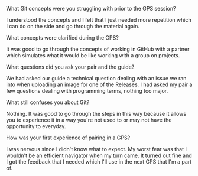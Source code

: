 What Git concepts were you struggling with prior to the GPS session?

I understood the concepts and I felt that I just needed more repetition which I can do on the side and go through the material again.

What concepts were clarified during the GPS?

It was good to go through the concepts of working in GitHub with a partner which simulates what it would be like working with a group on projects. 

What questions did you ask your pair and the guide?

We had asked our guide a technical question dealing with an issue we ran into when uploading an image for one of the Releases. I had asked my pair a few questions dealing with programming terms, nothing too major. 

What still confuses you about Git?

Nothing. It was good to go through the steps in this way because it allows you to experience it in a way you're not used to or may not have the opportunity to everyday. 

How was your first experience of pairing in a GPS?

I was nervous since I didn't know what to expect. My worst fear was that I wouldn't be an efficient navigator when my turn came. It turned out fine and I got the feedback that I needed which I'll use in the next GPS that I'm a part of. 